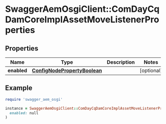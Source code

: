 # SwaggerAemOsgiClient::ComDayCqDamCoreImplAssetMoveListenerProperties

## Properties

| Name | Type | Description | Notes |
| ---- | ---- | ----------- | ----- |
| **enabled** | [**ConfigNodePropertyBoolean**](ConfigNodePropertyBoolean.md) |  | [optional] |

## Example

```ruby
require 'swagger_aem_osgi'

instance = SwaggerAemOsgiClient::ComDayCqDamCoreImplAssetMoveListenerProperties.new(
  enabled: null
)
```

